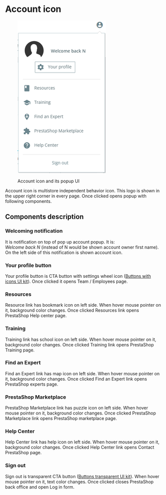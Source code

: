 # Account icon

<figure><img src="../../../.gitbook/assets/image (3) (1).png" alt=""><figcaption><p>Account icon and its popup UI</p></figcaption></figure>

Account icon is multistore independent behavior icon. This logo is shown in the upper right corner in every page. Once clicked opens popup with following components.

## Components description

### Welcoming notification

It is notification on top of pop up account popup. It is:\
_Welcome back N_ (instead of N would be shown account owner first name).\
On the left side of this notification is shown account icon.

### Your profile button

Your profile button is CTA button with settings wheel icon ([Buttons with icons UI kit](https://build.prestashop-project.org/prestashop-ui-kit/?path=/story/buttons--buttons-with-icons)). Once clicked it opens Team / Employees page.&#x20;

### Resources

Resource link has bookmark icon on left side. When hover mouse pointer on it, background color changes. Once clicked Resources link opens PrestaShop Help center page.

### Training

Training link has school icon on left side. When hover mouse pointer on it, background color changes. Once clicked Training link opens PrestaShop Training page.

### Find an Expert

Find an Expert link has map icon on left side. When hover mouse pointer on it, background color changes. Once clicked Find an Expert link opens PrestaShop experts page.

### PrestaShop Marketplace

PrestaShop Marketplace link has puzzle icon on left side. When hover mouse pointer on it, background color changes. Once clicked PrestaShop Marketplace link opens PrestaShop marketplace page.

### Help Center

Help Center link has help icon on left side. When hover mouse pointer on it, background color changes. Once clicked Help Center link opens Contact PrestaShop page.

### Sign out

Sign out is transparent CTA button ([Buttons transparent UI kit](https://build.prestashop-project.org/prestashop-ui-kit/?path=/story/buttons--transparent)). When hover mouse pointer on it, text color changes. Once clicked closes PrestaShop back office and open Log in form.

